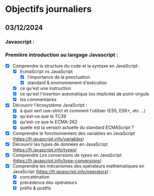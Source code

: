 # Objectifs journaliers

## 03/12/2024

### Javascript :

### Première introduction au langage Javascript :

- [x] Comprendre la structure du code et la syntaxe en JavaScript :
  - [x] EcmaScript vs JavaScript
    - [x] l'importance de la ponctuation
    - [x] standard & environnement d'exécution
  - [x] ce qu'est une instruction
  - [x] ce qu'est l'insertion automatique (ou implicite) de point-virgule
  - [x] les commentaires
- [x] Découvrir l'écosystème JavaScript :
  - [x] à quoi sert use-strict et comment l'utiliser (ES5, ES6+, etc ...)
  - [x] qu'est-ce que le TC39
  - [x] qu'est-ce que le ECMA-262
  - [x] quelle est la version actuelle du standard ECMAScript ?
- [x] Comprendre le fonctionnement des variables en JavaScript (https://fr.javascript.info/variables)
- [x] Découvrir les types de données en JavaScript (https://fr.javascript.info/types)
- [x] Comprendre _Les conversions de types_ en JavaScript (https://fr.javascript.info/type-conversions)
- [x] Comprendre les mécanismes des opérateurs mathématiques en JavaScript (https://fr.javascript.info/operators) :
  - [x] concaténation
  - [x] précédence des opérateurs
  - [x] préfix & postfix
